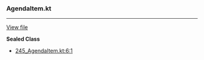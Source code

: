 ### AgendaItem.kt
---
[View file](../files/245_AgendaItem.kt)

**Sealed Class**

 - [245_AgendaItem.kt:6:1](../files/245_AgendaItem.kt#L6)
